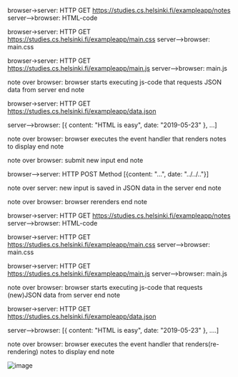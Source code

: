 browser->server: HTTP GET https://studies.cs.helsinki.fi/exampleapp/notes
server-->browser: HTML-code

browser->server: HTTP GET https://studies.cs.helsinki.fi/exampleapp/main.css
server-->browser: main.css

browser->server: HTTP GET https://studies.cs.helsinki.fi/exampleapp/main.js
server-->browser: main.js

note over browser:
browser starts executing js-code
that requests JSON data from server 
end note

browser->server: HTTP GET https://studies.cs.helsinki.fi/exampleapp/data.json

server-->browser: [{ content: "HTML is easy", date: "2019-05-23" }, ...]

note over browser:
browser executes the event handler
that renders notes to display
end note

note over browser:
submit new input
end note

browser-->server: HTTP POST Method [{content: "...", date: "../../.."}]

note over server:
new input is saved in JSON data in the server
end note

note over browser:
browser rerenders
end note

browser->server: HTTP GET https://studies.cs.helsinki.fi/exampleapp/notes
server-->browser: HTML-code

browser->server: HTTP GET https://studies.cs.helsinki.fi/exampleapp/main.css
server-->browser: main.css

browser->server: HTTP GET https://studies.cs.helsinki.fi/exampleapp/main.js
server-->browser: main.js

note over browser:
browser starts executing js-code
that requests (new)JSON data from server 
end note

browser->server: HTTP GET https://studies.cs.helsinki.fi/exampleapp/data.json

server-->browser: [{ content: "HTML is easy", date: "2019-05-23" }, ....]

note over browser:
browser executes the event handler
that renders(re-rendering) notes to display
end note

![image](https://user-images.githubusercontent.com/62600869/148238524-977c860e-a501-4209-a372-890345fd3203.png)
